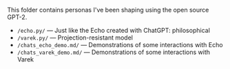 This folder contains personas I've been shaping using the open source GPT-2.

- `/echo.py/` — Just like the Echo created with ChatGPT: philosophical
- `/varek.py/` — Projection-resistant model  
- `/chats_echo_demo.md/` — Demonstrations of some interactions with Echo
- `/chats_varek_demo.md/` — Demonstrations of some interactions with Varek

